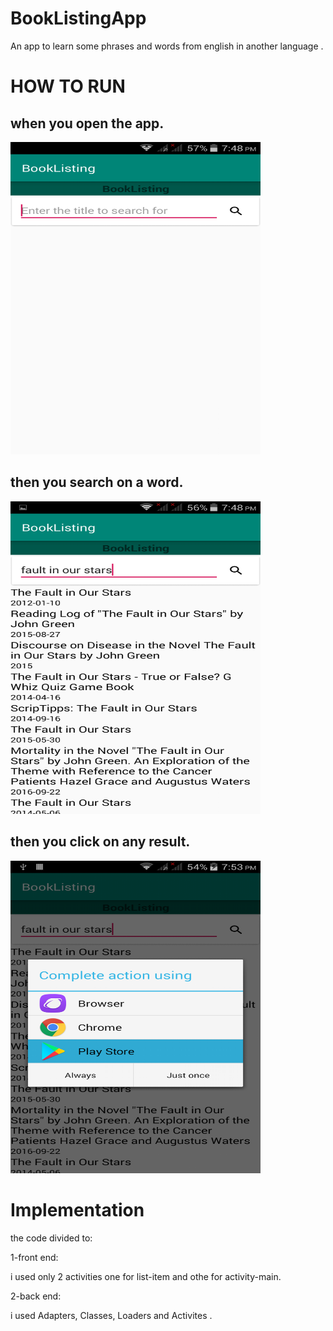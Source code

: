 # BookListingApp


An app to learn some phrases and words from english in another language .



# HOW TO RUN

## when you open the app.

<img src='screenshots/img1.png'  width="400px"  height="500px">

## then you search on a word.
<img src='screenshots/img2.png'  width="400px" height="500px">

## then you click on any result.
<img src='screenshots/img3.png'  width="400px" height="500px">




# Implementation

the code divided to:

1-front end:

i used only 2 activities one for list-item and othe for activity-main.

2-back end:

i used Adapters, Classes, Loaders and Activites .

